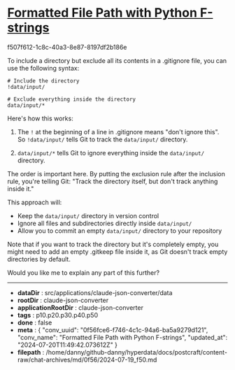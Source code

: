 # [Formatted File Path with Python F-strings](https://claude.ai/chat/0f56fce6-f746-4c1c-94a6-ba5a9279d121)

f507f612-1c8c-40a3-8e87-8197df2b186e

 To include a directory but exclude all its contents in a .gitignore file, you can use the following syntax:

```
# Include the directory
!data/input/

# Exclude everything inside the directory
data/input/*
```

Here's how this works:

1. The `!` at the beginning of a line in .gitignore means "don't ignore this". So `!data/input/` tells Git to track the `data/input/` directory.

2. `data/input/*` tells Git to ignore everything inside the `data/input/` directory.

The order is important here. By putting the exclusion rule after the inclusion rule, you're telling Git: "Track the directory itself, but don't track anything inside it."

This approach will:
- Keep the `data/input/` directory in version control
- Ignore all files and subdirectories directly inside `data/input/`
- Allow you to commit an empty `data/input/` directory to your repository

Note that if you want to track the directory but it's completely empty, you might need to add an empty .gitkeep file inside it, as Git doesn't track empty directories by default.

Would you like me to explain any part of this further?

---

* **dataDir** : src/applications/claude-json-converter/data
* **rootDir** : claude-json-converter
* **applicationRootDir** : claude-json-converter
* **tags** : p10.p20.p30.p40.p50
* **done** : false
* **meta** : {
  "conv_uuid": "0f56fce6-f746-4c1c-94a6-ba5a9279d121",
  "conv_name": "Formatted File Path with Python F-strings",
  "updated_at": "2024-07-20T11:49:42.073612Z"
}
* **filepath** : /home/danny/github-danny/hyperdata/docs/postcraft/content-raw/chat-archives/md/0f56/2024-07-19_f50.md